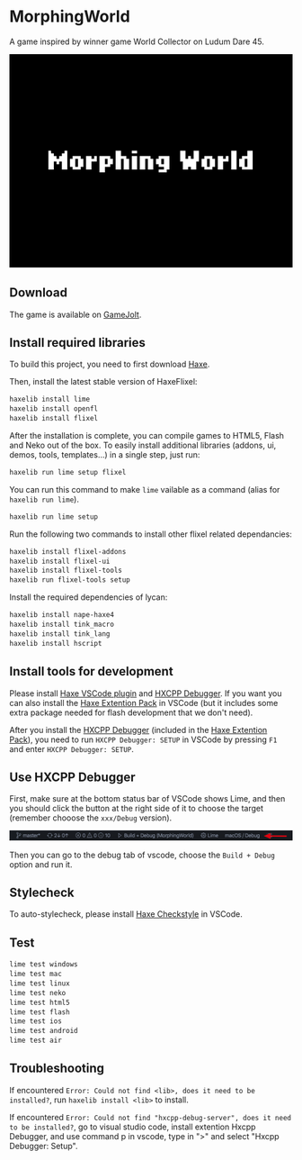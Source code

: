 # MorphingWorld

A game inspired by winner game World Collector on Ludum Dare 45.

![Title Page](screenshots/title.png)

## Download
The game is available on [GameJolt](https://gamejolt.com/games/Morphingworld/475838).

## Install required libraries

To build this project, you need to first download [Haxe](https://haxe.org/).

Then, install the latest stable version of HaxeFlixel:

```bash
haxelib install lime
haxelib install openfl
haxelib install flixel
```

After the installation is complete, you can compile games to HTML5, Flash and Neko out of the box.
To easily install additional libraries (addons, ui, demos, tools, templates...) in a single step, just run:

```bash
haxelib run lime setup flixel
```

You can run this command to make `lime` vailable as a command (alias for `haxelib run lime`).

```bash
haxelib run lime setup
```

Run the following two commands to install other flixel related dependancies:
```bash
haxelib install flixel-addons
haxelib install flixel-ui
haxelib install flixel-tools
haxelib run flixel-tools setup
```

Install the required dependencies of lycan:

```bash
haxelib install nape-haxe4
haxelib install tink_macro
haxelib install tink_lang
haxelib install hscript
```

## Install tools for development

Please install [Haxe VSCode plugin](https://marketplace.visualstudio.com/items?itemName=nadako.vshaxe) and [HXCPP Debugger](https://marketplace.visualstudio.com/items?itemName=vshaxe.hxcpp-debugger). If you want you can also install the [Haxe Extention Pack](https://marketplace.visualstudio.com/items?itemName=vshaxe.haxe-extension-pack) in VSCode (but it includes some extra package needed for flash development that we don't need).

After you install the [HXCPP Debugger](https://marketplace.visualstudio.com/items?itemName=vshaxe.hxcpp-debugger) (included in the [Haxe Extention Pack](https://marketplace.visualstudio.com/items?itemName=vshaxe.haxe-extension-pack)), you need to run `HXCPP Debugger: SETUP` in VSCode by pressing `F1` and enter `HXCPP Debugger: SETUP`.

## Use HXCPP Debugger

First, make sure at the bottom status bar of VSCode shows Lime, and then you should click the button at the right side of it to choose the target (remember chooose the `xxx/Debug` version).

![Status Bar Lime](./screenshots/vscodestatuslime.png)

Then you can go to the debug tab of vscode, choose the `Build + Debug` option and run it.

## Stylecheck

To auto-stylecheck, please install [Haxe Checkstyle](https://marketplace.visualstudio.com/items?itemName=vshaxe.haxe-checkstyle) in VSCode.

## Test

```bash
lime test windows
lime test mac
lime test linux
lime test neko
lime test html5
lime test flash
lime test ios
lime test android
lime test air
```
## Troubleshooting
If encountered `Error: Could not find <lib>, does it need to be installed?`, run `haxelib install <lib>` to install.

If encountered `Error: Could not find "hxcpp-debug-server", does it need to be installed?`, go to visual studio code, install extention Hxcpp Debugger, and use command p in vscode, type in ">" and select "Hxcpp Debugger: Setup".
